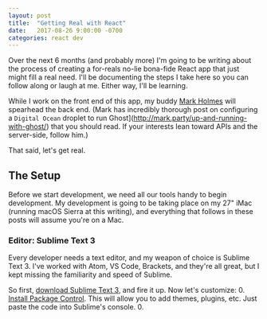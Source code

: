 ```yaml
---
layout: post
title:  "Getting Real with React"
date:   2017-08-26 9:00:00 -0700
categories: react dev
---
```


Over the next 6 months (and probably more) I'm going to be writing about the process of creating a for-reals no-lie bona-fide React app that just might fill a real need. I'll be documenting the steps I take here so you can follow along or laugh at me. Either way, I'll be learning.

While I work on the front end of this app, my buddy [Mark Holmes](http://mark.party/) will spearhead the back end. (Mark has incredibly thorough post on configuring a `Digital Ocean` droplet to run Ghost](http://mark.party/up-and-running-with-ghost/) that you should read. If your interests lean toward APIs and the server-side, follow him.)

That said, let's get real.

## The Setup

Before we start development, we need all our tools handy to begin development. My development is going to be taking place on my 27" iMac (running macOS Sierra at this writing), and everything that follows in these posts will assume you're on a Mac.

### Editor: Sublime Text 3
Every developer needs a text editor, and my weapon of choice is Sublime Text 3. I've worked with Atom, VS Code, Brackets, and they're all great, but I kept missing the familiarity and speed of Sublime.

So first, [download Sublime Text 3](https://www.sublimetext.com/3), and fire it up. Now let's customize:
0. [Install Package Control](https://packagecontrol.io/installation#st3). This will allow you to add themes, plugins, etc. Just paste the code into Sublime's console.
0. 
